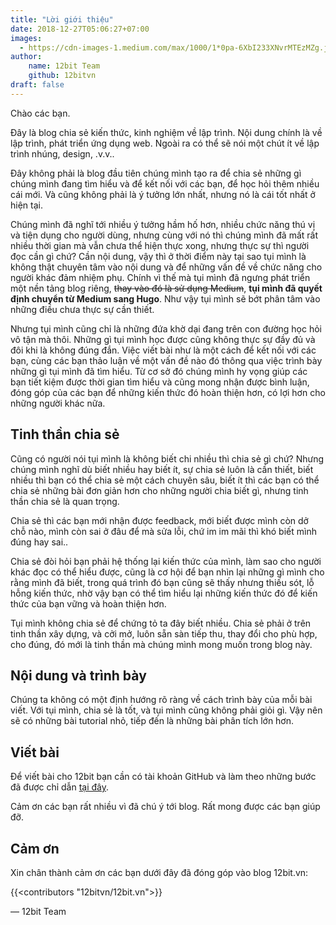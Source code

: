 ```yaml
---
title: "Lời giới thiệu"
date: 2018-12-27T05:06:27+07:00
images:
  - https://cdn-images-1.medium.com/max/1000/1*0pa-6XbI233XNvrMTEzMZg.jpeg
author:
    name: 12bit Team
    github: 12bitvn
draft: false
---
```


Chào các bạn.

Đây là blog chia sẻ kiến thức, kinh nghiệm về lập trình. Nội dung chính là về lập trình, phát triển ứng dụng web. Ngoài ra có thể sẽ nói một chút ít về lập trình nhúng, design, .v.v..

Đây không phải là blog đầu tiên chúng mình tạo ra để chia sẻ những gì chúng mình đang tìm hiểu và để kết nối với các bạn, để học hỏi thêm nhiều cái mới. Và cũng không phải là ý tưởng lớn nhất, nhưng nó là cái tốt nhất ở hiện tại.

Chúng mình đã nghĩ tới nhiều ý tưởng hầm hố hơn, nhiều chức năng thú vị và tiện dụng cho người dùng, nhưng cùng với nó thì chúng mình đã mất rất nhiều thời gian mà vẫn chưa thể hiện thực xong, nhưng thực sự thì người đọc cần gì chứ? Cần nội dung, vậy thì ở thời điểm này tại sao tụi mình là không thật chuyên tâm vào nội dung và để những vấn đề về chức năng cho người khác đảm nhiệm phụ. Chính vì thế mà tụi mình đã ngưng phát triển một nền tảng blog riêng, ~~thay vào đó là sử dụng Medium~~, **tụi mình đã quyết định chuyển từ Medium sang Hugo**. Như vậy tụi mình sẽ bớt phân tâm vào những điều chưa thực sự cần thiết.

Nhưng tụi mình cũng chỉ là những đứa khờ dại đang trên con đường học hỏi vô tận mà thôi. Những gì tụi mình học được cũng không thực sự đầy đủ và đôi khi là không đúng đắn. Việc viết bài như là một cách để kết nối với các bạn, cùng các bạn thảo luận về một vấn đề nào đó thông qua việc trình bày những gì tụi mình đã tìm hiểu. Từ cơ sở đó chúng mình hy vọng giúp các bạn tiết kiệm được thời gian tìm hiểu và cũng mong nhận được bình luận, đóng góp của các bạn để những kiến thức đó hoàn thiện hơn, có lợi hơn cho những người khác nữa.

## Tinh thần chia sẻ

Cũng có người nói tụi mình là không biết chi nhiều thì chia sẻ gì chứ? Nhưng chúng mình nghĩ dù biết nhiều hay biết ít, sự chia sẻ luôn là cần thiết, biết nhiều thì bạn có thể chia sẻ một cách chuyên sâu, biết ít thì các bạn có thể chia sẻ những bài đơn giản hơn cho những người chia biết gì, nhưng tinh thần chia sẻ là quan trọng.

Chia sẻ thì các bạn mới nhận được feedback, mới biết được mình còn dở chỗ nào, mình còn sai ở đâu để mà sửa lỗi, chứ im im mãi thì khó biết mình đúng hay sai..

Chia sẻ đòi hỏi bạn phải hệ thống lại kiến thức của mình, làm sao cho người khác đọc có thể hiểu được, cũng là cơ hội để bạn nhìn lại những gì mình cho rằng mình đã biết, trong quá trình đó bạn cũng sẽ thấy nhưng thiếu sót, lỗ hỗng kiến thức, nhờ vậy bạn có thể tìm hiểu lại những kiến thức đó để kiến thức của bạn vững và hoàn thiện hơn.

Tụi mình không chia sẻ để chứng tỏ ta đây biết nhiều. Chia sẻ phải ở trên tinh thần xây dựng, và cởi mở, luôn sẵn sàn tiếp thu, thay đổi cho phù hợp, cho đúng, đó mới là tinh thần mà chúng mình mong muốn trong blog này.

## Nội dung và trình bày

Chúng ta không có một định hướng rõ ràng về cách trình bày của mỗi bài viết. Với tụi mình, chia sẻ là tốt, và tụi mình cũng không phải giỏi gì. Vậy nên sẽ có những bài tutorial nhỏ, tiếp đến là những bài phân tích lớn hơn.

## Viết bài

Để viết bài cho 12bit bạn cần có tài khoản GitHub và làm theo những bước đã được chỉ dẫn [tại đây](https://github.com/12bitvn/12bit.vn/blob/master/README.md).

Cảm ơn các bạn rất nhiều vì đã chú ý tới blog. Rất mong được các bạn giúp đỡ.

## Cảm ơn

Xin chân thành cảm ơn các bạn dưới đây đã đóng góp vào blog 12bit.vn:

{{<contributors "12bitvn/12bit.vn">}}

— 12bit Team
